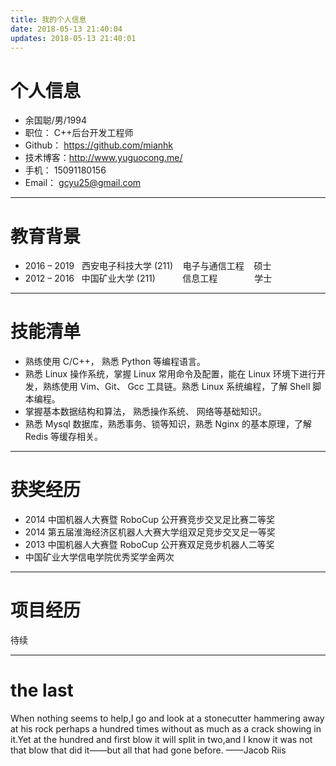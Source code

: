 ```yaml
---
title: 我的个人信息
date: 2018-05-13 21:40:04
updates: 2018-05-13 21:40:01
---
```


# 个人信息

 - 余国聪/男/1994
 - 职位：&nbsp;C++后台开发工程师
 - Github：&nbsp;https://github.com/mianhk
 - 技术博客：http://www.yuguocong.me/
 - 手机：&nbsp;15091180156
 - Email：&nbsp;gcyu25@gmail.com

---
# 教育背景
*  2016 – 2019 &nbsp;&nbsp;西安电子科技大学 (211)&nbsp;&nbsp;&nbsp;&nbsp;电子与通信工程&nbsp;&nbsp;&nbsp;&nbsp;硕士
*  2012 – 2016 &nbsp;&nbsp;中国矿业大学 (211)&nbsp;&nbsp;&nbsp;&nbsp;&nbsp;&nbsp;&nbsp;&nbsp;&nbsp;&nbsp;&nbsp;信息工程&nbsp;&nbsp;&nbsp;&nbsp;&nbsp;&nbsp;&nbsp;&nbsp;&nbsp;&nbsp;&nbsp;&nbsp;&nbsp;&nbsp;&nbsp;学士

---

# 技能清单

* 熟练使用 C/C++， 熟悉 Python 等编程语言。
* 熟悉 Linux 操作系统，掌握 Linux 常用命令及配置，能在 Linux 环境下进行开发，熟练使用 Vim、Git、 Gcc 工具链。熟悉 Linux 系统编程，了解 Shell 脚本编程。
* 掌握基本数据结构和算法， 熟悉操作系统、 网络等基础知识。
* 熟悉 Mysql 数据库，熟悉事务、锁等知识，熟悉 Nginx 的基本原理，了解 Redis 等缓存相关。

---

# 获奖经历

* 2014 中国机器人大赛暨 RoboCup 公开赛竞步交叉足比赛二等奖
* 2014 第五届淮海经济区机器人大赛大学组双足竞步交叉足一等奖
* 2013 中国机器人大赛暨 RoboCup 公开赛双足竞步机器人二等奖
* 中国矿业大学信电学院优秀奖学金两次


---

# 项目经历

待续

---

# the last
When nothing seems to help,I go and look at a stonecutter hammering away at his rock perhaps a hundred times without as much as a crack showing in it.Yet at the hundred and first blow it will split in two,and I know it was not that blow that did it——but all that had gone before.
——Jacob Riis


